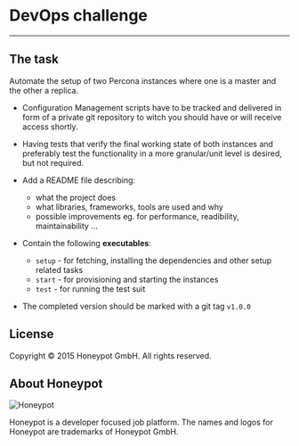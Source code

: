 # DevOps challenge

---

The task
--------

Automate the setup of two Percona instances where one is a master
and the other a replica.

* Configuration Management scripts have to be tracked and delivered in form
of a private git repository to witch you should have or will receive
access shortly.

* Having tests that verify the final working state of both instances and
  preferably test the functionality in a more granular/unit level is desired,
  but not required.

* Add a README file describing:
  - what the project does
  - what libraries, frameworks, tools are used and why
  - possible improvements eg. for performance, readibility, maintainability ...

* Contain the following **executables**:
  - `setup` - for fetching, installing the dependencies and other setup
  related tasks
  - `start` - for provisioning and starting the instances
  - `test` - for running the test suit

* The completed version should be marked with a git tag `v1.0.0`


License
-------

Copyright © 2015 Honeypot GmbH. All rights reserved.


About Honeypot
--------------

![Honeypot](https://www.honeypot.io/logo.png)

Honeypot is a developer focused job platform.
The names and logos for Honeypot are trademarks of Honeypot GmbH.
